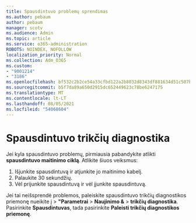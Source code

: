 ```yaml
---
title: Spausdintuvo problemų sprendimas
ms.author: pebaum
author: pebaum
manager: scotv
ms.audience: Admin
ms.topic: article
ms.service: o365-administration
ROBOTS: NOINDEX, NOFOLLOW
localization_priority: Normal
ms.collection: Adm_O365
ms.custom:
- "9001214"
- "3186"
ms.openlocfilehash: bf532c2b2ce54a33cfbd122a2b8032d8343df881634d51c507b3c743d7ed1d6c
ms.sourcegitcommit: b5f7da89a650d2915dc652449623c78be6247175
ms.translationtype: MT
ms.contentlocale: lt-LT
ms.lasthandoff: 08/05/2021
ms.locfileid: "54068604"
---
```

# <a name="troubleshoot-your-printer"></a>Spausdintuvo trikčių diagnostika

Jei kyla spausdintuvo problemų, pirmiausia pabandykite atlikti **spausdintuvo maitinimo ciklą**. Atlikite šiuos veiksmus:

1. Išjunkite spausdintuvą ir atjunkite jo maitinimo kabelį.
2. Palaukite 30 sekundžių.
3. Vėl prijunkite spausdintuvą ir vėl įjunkite spausdintuvą.

Jei tai neišsprendė problemos, paleiskite spausdintuvo trikčių diagnostikos priemonę nueikite į  >  **"Parametrai**  >  **Naujinimo &**  >  **trikčių diagnostika**. Pasirinkite **Spausdintuvas**, tada pasirinkite **Paleisti trikčių diagnostikos priemonę**.